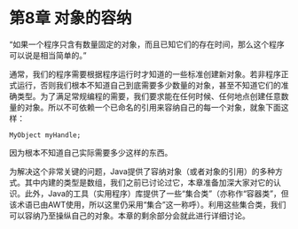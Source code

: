 # 第8章 对象的容纳

“如果一个程序只含有数量固定的对象，而且已知它们的存在时间，那么这个程序可以说是相当简单的。”

通常，我们的程序需要根据程序运行时才知道的一些标准创建新对象。若非程序正式运行，否则我们根本不知道自己到底需要多少数量的对象，甚至不知道它们的准确类型。为了满足常规编程的需要，我们要求能在任何时候、任何地点创建任意数量的对象。所以不可依赖一个已命名的引用来容纳自己的每一个对象，就象下面这样：

```text
MyObject myHandle;
```

因为根本不知道自己实际需要多少这样的东西。

为解决这个非常关键的问题，Java提供了容纳对象（或者对象的引用）的多种方式。其中内建的类型是数组，我们之前已讨论过它，本章准备加深大家对它的认识。此外，Java的工具（实用程序）库提供了一些“集合类”（亦称作“容器类”，但该术语已由AWT使用，所以这里仍采用“集合”这一称呼）。利用这些集合类，我们可以容纳乃至操纵自己的对象。本章的剩余部分会就此进行详细讨论。

